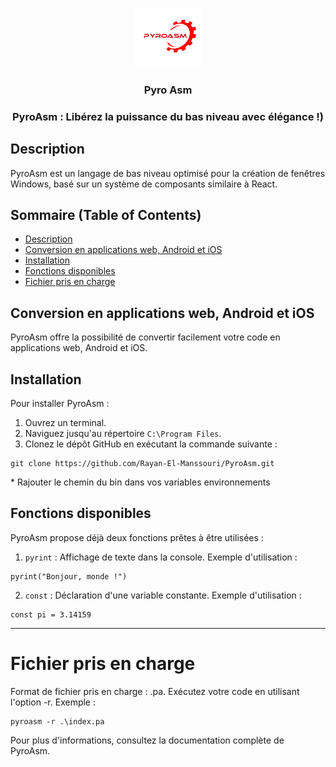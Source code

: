 <p align="center">
  <a href="https://github.com/Rayan-El-Manssouri/siv_react#readme">
    <img src="assets/logo.png" alt="siv logo" style="max-width: 30%;" >
  </a>
</p>
<h3 align="center">Pyro Asm</h3>
<h3 align="center">PyroAsm : Libérez la puissance du bas niveau avec élégance !)</h3>


## Description
PyroAsm est un langage de bas niveau optimisé pour la création de fenêtres Windows, basé sur un système de composants similaire à React.

## Sommaire (Table of Contents)
- [Description](#description)
- [Conversion en applications web, Android et iOS](#conversion-en-applications-web-android-et-ios)
- [Installation](#installation)
- [Fonctions disponibles](#fonctions-disponibles)
- [Fichier pris en charge](#fichier-pris-en-charge)


## Conversion en applications web, Android et iOS
PyroAsm offre la possibilité de convertir facilement votre code en applications web, Android et iOS.

## Installation
Pour installer PyroAsm :

1. Ouvrez un terminal.
2. Naviguez jusqu'au répertoire `C:\Program Files`.
3. Clonez le dépôt GitHub en exécutant la commande suivante :
```white
git clone https://github.com/Rayan-El-Manssouri/PyroAsm.git
```

<p>* Rajouter le chemin du bin dans vos variables environnements</p>

## Fonctions disponibles
PyroAsm propose déjà deux fonctions prêtes à être utilisées :

1. `pyrint` : Affichage de texte dans la console.
Exemple d'utilisation :
```pyroasm
pyrint("Bonjour, monde !")
```

2. `const` : Déclaration d'une variable constante.
Exemple d'utilisation :

```white
const pi = 3.14159
```
____

# Fichier pris en charge

Format de fichier pris en charge : .pa.
Exécutez votre code en utilisant l'option -r. Exemple :

```
pyroasm -r .\index.pa
```

Pour plus d'informations, consultez la documentation complète de PyroAsm.